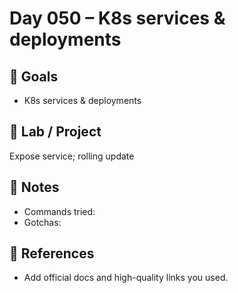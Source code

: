 # Day 050 – K8s services & deployments

## 🎯 Goals
- K8s services & deployments

## 🔧 Lab / Project
Expose service; rolling update

## 📝 Notes
- Commands tried:
- Gotchas:

## 🔎 References
- Add official docs and high-quality links you used.
